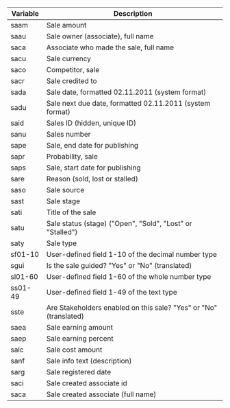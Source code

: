 <!-- markdownlint-disable-file MD041 -->
| Variable | Description |
|---|---|
| saam | Sale amount |
| saau | Sale owner (associate), full name |
| saca | Associate who made the sale, full name |
| sacu | Sale currency |
| saco | Competitor, sale |
| sacr | Sale credited to |
| sada | Sale date, formatted 02.11.2011 (system format) |
| sadu | Sale next due date, formatted 02.11.2011 (system format) |
| said | Sales ID (hidden, unique ID) |
| sanu | Sales number |
| sape | Sale, end date for publishing |
| sapr | Probability, sale |
| saps | Sale, start date for publishing |
| sare | Reason (sold, lost or stalled) |
| saso | Sale source |
| sast | Sale stage |
| sati | Title of the sale |
| satu | Sale status (stage) ("Open", "Sold", "Lost" or "Stalled") |
| saty | Sale type |
| sf01-10 | User-defined field 1-10 of the decimal number type |
| sgui | Is the sale guided? "Yes" or "No" (translated) |
| sl01-60 | User-defined field 1-60 of the whole number type |
| ss01-49 | User-defined field 1-49 of the text type |
| sste | Are Stakeholders enabled on this sale? "Yes" or "No" (translated) |
| saea | Sale earning amount |
| saep | Sale earning percent |
| salc | Sale cost amount |
| sanf | Sale info text (description) |
| sarg | Sale registered date |
| saci | Sale created associate id |
| saca | Sale created associate (full name) |
